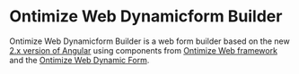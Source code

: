 # Ontimize Web Dynamicform Builder

Ontimize Web Dynamicform Builder is a web form builder based on the new [2.x version of Angular](https://angular.io/) using components from [Ontimize Web framework](https://github.com/OntimizeWeb/ontimize-web-ng2) and the [Ontimize Web Dynamic Form](https://github.com/OntimizeWeb/ontimize-web-ng2-dynamicform).
